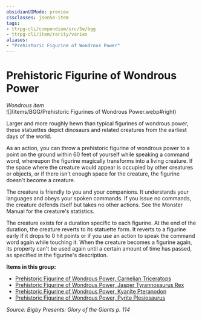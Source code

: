 ```yaml
---
obsidianUIMode: preview
cssclasses: json5e-item
tags:
- ttrpg-cli/compendium/src/5e/bgg
- ttrpg-cli/item/rarity/varies
aliases: 
- "Prehistoric Figurine of Wondrous Power"
---
```

# Prehistoric Figurine of Wondrous Power
*Wondrous item*  
![](items/BGG/Prehistoric Figurines of Wondrous Power.webp#right)  


Larger and more roughly hewn than typical figurines of wondrous power, these statuettes depict dinosaurs and related creatures from the earliest days of the world.

As an action, you can throw a prehistoric figurine of wondrous power to a point on the ground within 60 feet of yourself while speaking a command word, whereupon the figurine magically transforms into a living creature. If the space where the creature would appear is occupied by other creatures or objects, or if there isn't enough space for the creature, the figurine doesn't become a creature.

The creature is friendly to you and your companions. It understands your languages and obeys your spoken commands. If you issue no commands, the creature defends itself but takes no other actions. See the Monster Manual for the creature's statistics.

The creature exists for a duration specific to each figurine. At the end of the duration, the creature reverts to its statuette form. It reverts to a figurine early if it drops to 0 hit points or if you use an action to speak the command word again while touching it. When the creature becomes a figurine again, its property can't be used again until a certain amount of time has passed, as specified in the figurine's description.

**Items in this group:**

- [Prehistoric Figurine of Wondrous Power, Carnelian Triceratops](prehistoric-figurine-of-wondrous-power-carnelian-triceratops-bgg.md)
- [Prehistoric Figurine of Wondrous Power, Jasper Tyrannosaurus Rex](prehistoric-figurine-of-wondrous-power-jasper-tyrannosaurus-rex-bgg.md)
- [Prehistoric Figurine of Wondrous Power, Kyanite Pteranodon](prehistoric-figurine-of-wondrous-power-kyanite-pteranodon-bgg.md)
- [Prehistoric Figurine of Wondrous Power, Pyrite Plesiosaurus](prehistoric-figurine-of-wondrous-power-pyrite-plesiosaurus-bgg.md)

*Source: Bigby Presents: Glory of the Giants p. 114*